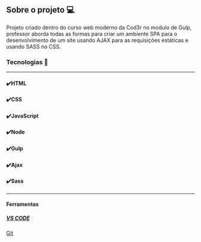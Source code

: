 ## Sobre o projeto :computer:



Projeto criado dentro do curso web moderno da Cod3r no modulo de Gulp, professor aborda todas as formas para criar um ambiente SPA para o desenvolvimento de um site usando AJAX para as requisições estáticas e usando SASS no CSS. 



### Tecnologias 🚀

------

#### :heavy_check_mark:HTML

#### :heavy_check_mark:CSS

#### :heavy_check_mark:JavaScript

#### :heavy_check_mark:Node

#### :heavy_check_mark:Gulp

#### :heavy_check_mark:Ajax

#### :heavy_check_mark:Sass



------

#### Ferramentas

##### [VS CODE](https://code.visualstudio.com/)

[Git]()


